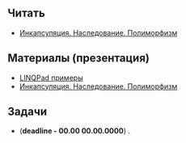 ## Читать
- [Инкапсуляция. Наследование. Полиморфизм](https://github.com/EPM-RD-NETLAB/.NET-Framework-modules/tree/master/M6.%20Encapsulation.%20Inheritance.%20Polymorphism)

## Материалы (презентация)
- [LINQPad примеры](https://drive.google.com/drive/u/0/folders/18XpZW-YQWksZNoWTgaYnsp9IAhROdvD5)
- [Инкапсуляция. Наследование. Полиморфизм](https://github.com/EPM-RD-NETLAB/.NET-Framework-modules/tree/master/M6.%20Encapsulation.%20Inheritance.%20Polymorphism)

## Задачи
- (**deadline - 00.00 00.00.0000**) .
